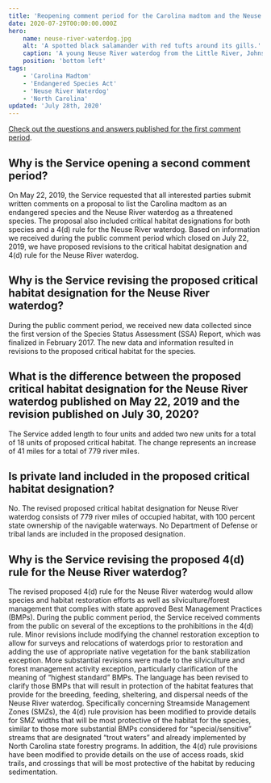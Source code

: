 ```yaml
---
title: 'Reopening comment period for the Carolina madtom and the Neuse River waterdog'
date: 2020-07-29T00:00:00.000Z
hero:
    name: neuse-river-waterdog.jpg
    alt: 'A spotted black salamander with red tufts around its gills.'
    caption: 'A young Neuse River waterdog from the Little River, Johnston County, North Carolina. <a href="https://flic.kr/p/U6bSnC">Photo</a> by Jeff Beane.'
    position: 'bottom left'
tags:
    - 'Carolina Madtom'
    - 'Endangered Species Act'
    - 'Neuse River Waterdog'
    - 'North Carolina'
updated: 'July 28th, 2020'
---
```


[Check out the questions and answers published for the first comment period](/faq/proposed-endangered-species-act-findings-for-the-carolina-madtom-and-neuse-river-waterdog/).

## Why is the Service opening a second comment period?

On May 22, 2019, the Service requested that all interested parties submit written comments on a proposal to list the Carolina madtom as an endangered species and the Neuse River waterdog as a threatened species. The proposal also included critical habitat designations for both species and a 4(d) rule for the Neuse River waterdog. Based on information we received during the public comment period which closed on July 22, 2019, we have proposed revisions to the critical habitat designation and 4(d) rule for the Neuse River waterdog.

## Why is the Service revising the proposed critical habitat designation for the Neuse River waterdog?

During the public comment period, we received new data collected since the first version of the Species Status Assessment (SSA) Report, which was finalized in February 2017.  The new data and information resulted in revisions to the proposed critical habitat for the species.

## What is the difference between the proposed critical habitat designation for the Neuse River waterdog published on May 22, 2019 and the revision published on July 30, 2020?

The Service added length to four units and added two new units for a total of 18 units of proposed critical habitat. The change represents an increase of 41 miles for a total of 779 river miles.

## Is private land included in the proposed critical habitat designation?

No. The revised proposed critical habitat designation for Neuse River waterdog consists of 779 river miles of occupied habitat, with 100 percent state ownership of the navigable waterways. No Department of Defense or tribal lands are included in the proposed designation.

## Why is the Service revising the proposed 4(d) rule for the Neuse River waterdog?

The revised proposed 4(d) rule for the Neuse River waterdog would allow species and habitat restoration efforts as well as silviculture/forest management that complies with state approved Best Management Practices (BMPs). During the public comment period, the Service received comments from the public on several of the exceptions to the prohibitions in the 4(d) rule.  Minor revisions include modifying the channel restoration exception to allow for surveys and relocations of waterdogs prior to restoration and adding the use of appropriate native vegetation for the bank stabilization exception. More substantial revisions were made to the silviculture and forest management activity exception, particularly clarification of the meaning of “highest standard” BMPs. The language has been revised to clarify those BMPs that will result in protection of the habitat features that provide for the breeding, feeding, sheltering, and dispersal needs of the Neuse River waterdog. Specifically concerning Streamside Management Zones (SMZs), the 4(d) rule provision has been modified to provide details for SMZ widths that will be most protective of the habitat for the species, similar to those more substantial BMPs considered for “special/sensitive” streams that are designated “trout waters” and already implemented by North Carolina state forestry programs. In addition, the 4(d) rule provisions have been modified to provide details on the use of access roads, skid trails, and crossings that will be most protective of the habitat by reducing sedimentation.